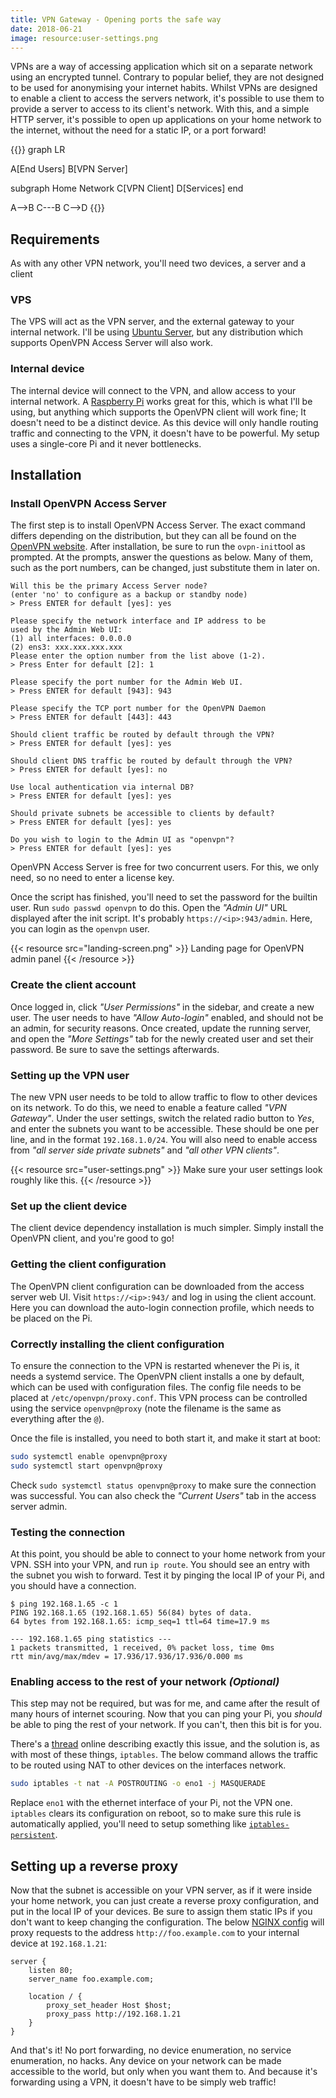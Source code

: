 ```yaml
---
title: VPN Gateway - Opening ports the safe way
date: 2018-06-21
image: resource:user-settings.png
---
```


VPNs are a way of accessing application which sit on a separate network using an encrypted tunnel. Contrary to popular belief, they are not designed to be used for anonymising your internet habits. Whilst VPNs are designed to enable a client to access the servers network, it's possible to use them to provide a server to access to its client's network. With this, and a simple HTTP server, it's possible to open up applications on your home network to the internet, without the need for a static IP, or a port forward!

{{<mermaid caption="Network layout">}}
graph LR

A[End Users]
B[VPN Server]

subgraph Home Network
C[VPN Client]
D[Services]
end

A-->B
C---B
C-->D
{{</mermaid>}}

## Requirements

As with any other VPN network, you'll need two devices, a server and a client

### VPS

The VPS will act as the VPN server, and the external gateway to your internal network. I'll be using [Ubuntu Server](https://www.ubuntu.com/download/server), but any distribution which supports OpenVPN Access Server will also work.

### Internal device

The internal device will connect to the VPN, and allow access to your internal network. A [Raspberry Pi](https://www.raspberrypi.org/) works great for this, which is what I'll be using, but anything which supports the OpenVPN client will work fine; It doesn't need to be a distinct device. As this device will only handle routing traffic and connecting to the VPN, it doesn't have to be powerful. My setup uses a single-core Pi and it never bottlenecks.

## Installation

### Install OpenVPN Access Server

The first step is to install OpenVPN Access Server. The exact command differs depending on the distribution, but they can all be found on the [OpenVPN website](https://openvpn.net/index.php/access-server/overview.html). After installation, be sure to run the `ovpn-init`tool as prompted. At the prompts, answer the questions as below. Many of them, such as the port numbers, can be changed, just substitute them in later on.

```text
Will this be the primary Access Server node?
(enter 'no' to configure as a backup or standby node)
> Press ENTER for default [yes]: yes

Please specify the network interface and IP address to be
used by the Admin Web UI:
(1) all interfaces: 0.0.0.0
(2) ens3: xxx.xxx.xxx.xxx
Please enter the option number from the list above (1-2).
> Press Enter for default [2]: 1

Please specify the port number for the Admin Web UI.
> Press ENTER for default [943]: 943

Please specify the TCP port number for the OpenVPN Daemon
> Press ENTER for default [443]: 443

Should client traffic be routed by default through the VPN?
> Press ENTER for default [yes]: yes

Should client DNS traffic be routed by default through the VPN?
> Press ENTER for default [yes]: no

Use local authentication via internal DB?
> Press ENTER for default [yes]: yes

Should private subnets be accessible to clients by default?
> Press ENTER for default [yes]: yes

Do you wish to login to the Admin UI as "openvpn"?
> Press ENTER for default [yes]: yes
```

OpenVPN Access Server is free for two concurrent users. For this, we only need, so no need to enter a license key.

Once the script has finished, you'll need to set the password for the builtin user. Run `sudo passwd openvpn` to do this. Open the _"Admin UI"_ URL displayed after the init script. It's probably `https://<ip>:943/admin`. Here, you can login as the `openvpn` user.

{{< resource src="landing-screen.png" >}}
Landing page for OpenVPN admin panel
{{< /resource >}}

### Create the client account

Once logged in, click _"User Permissions"_ in the sidebar, and create a new user. The user needs to have _"Allow Auto-login"_ enabled, and should not be an admin, for security reasons. Once created, update the running server, and open the _"More Settings"_ tab for the newly created user and set their password. Be sure to save the settings afterwards.

### Setting up the VPN user

The new VPN user needs to be told to allow traffic to flow to other devices on its network. To do this, we need to enable a feature called _"VPN Gateway"_. Under the user settings, switch the related radio button to _Yes_, and enter the subnets you want to be accessible. These should be one per line, and in the format `192.168.1.0/24`. You will also need to enable access from _"all server side private subnets"_ and _"all other VPN clients"_.

{{< resource src="user-settings.png" >}}
Make sure your user settings look roughly like this.
{{< /resource >}}


### Set up the client device

The client device dependency installation is much simpler. Simply install the OpenVPN client, and you're good to go!

### Getting the client configuration

The OpenVPN client configuration can be downloaded from the access server web UI. Visit `https://<ip>:943/` and log in using the client account. Here you can download the auto-login connection profile, which needs to be placed on the Pi.

### Correctly installing the client configuration

To ensure the connection to the VPN is restarted whenever the Pi is, it needs a systemd service. The OpenVPN client installs a one by default, which can be used with configuration files. The config file needs to be placed at `/etc/openvpn/proxy.conf`. This VPN process can be controlled using the service `openvpn@proxy` (note the filename is the same as everything after the `@`).

Once the file is installed, you need to both start it, and make it start at boot:

```bash
sudo systemctl enable openvpn@proxy
sudo systemctl start openvpn@proxy
```

Check `sudo systemctl status openvpn@proxy` to make sure the connection was successful. You can also check the _"Current Users"_ tab in the access server admin.

### Testing the connection

At this point, you should be able to connect to your home network from your VPN. SSH into your VPN, and run `ip route`. You should see an entry with the subnet you wish to forward. Test it by pinging the local IP of your Pi, and you should have a connection.

```text
$ ping 192.168.1.65 -c 1
PING 192.168.1.65 (192.168.1.65) 56(84) bytes of data.
64 bytes from 192.168.1.65: icmp_seq=1 ttl=64 time=17.9 ms

--- 192.168.1.65 ping statistics ---
1 packets transmitted, 1 received, 0% packet loss, time 0ms
rtt min/avg/max/mdev = 17.936/17.936/17.936/0.000 ms

```

### Enabling access to the rest of your network _(Optional)_

This step may not be required, but was for me, and came after the result of many hours of internet scouring. Now that you can ping your Pi, you _should_ be able to ping the rest of your network. If you can't, then this bit is for you.

There's a [thread](https://forums.whirlpool.net.au/archive/2493314) online describing exactly this issue, and the solution is, as with most of these things, `iptables`. The below command allows the traffic to be routed using NAT to other devices on the interfaces network.

```bash
sudo iptables -t nat -A POSTROUTING -o eno1 -j MASQUERADE
```

Replace `eno1` with the ethernet interface of your Pi, not the VPN one. `iptables` clears its configuration on reboot, so to make sure this rule is automatically applied, you'll need to setup something like [`iptables-persistent`](http://www.microhowto.info/howto/make_the_configuration_of_iptables_persistent_on_debian.html).

## Setting up a reverse proxy

Now that the subnet is accessible on your VPN server, as if it were inside your home network, you can just create a reverse proxy configuration, and put in the local IP of your devices. Be sure to assign them static IPs if you don't want to keep changing the configuration. The below [NGINX config](https://docs.nginx.com/nginx/admin-guide/web-server/reverse-proxy/) will proxy requests to the address `http://foo.example.com` to your internal device at `192.168.1.21`:

```nginx
server {
    listen 80;
    server_name foo.example.com;

    location / {
        proxy_set_header Host $host;
        proxy_pass http://192.168.1.21
    }
}
```

And that's it! No port forwarding, no device enumeration, no service enumeration, no hacks. Any device on your network can be made accessible to the world, but only when you want them to. And because it's forwarding using a VPN, it doesn't have to be simply web traffic!
